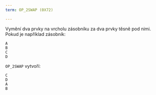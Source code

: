 ```yaml
---
term: OP_2SWAP (0X72)

---
```

Vymění dva prvky na vrcholu zásobníku za dva prvky těsně pod nimi. Pokud je například zásobník:

```text
A
B
C
D
```

`OP_2SWAP` vytvoří:

```text
C
D
A
B
```